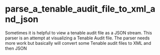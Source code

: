 # parse_a_tenable_audit_file_to_xml_and_json
Sometimes it is helpful to view a tenable audit file as a JSON stream. This parser is an attempt at visualizing a Tenable Audit file. The parser needs more work but basically will convert some Tenable audit files to XML and then JSON
